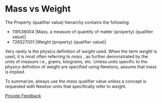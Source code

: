 # Mass vs Weight

The Property (qualifier value) hierarchy contains the following:

  * 118538004 |Mass, a measure of quantity of matter (property) (qualifier value)|
  * 726527001 |Weight (property) (qualifier value)|

Very rarely is the physics definition of  _weight_ used. When the term  _weight_ is used, it is most often referring to  _mass_ , as further demonstrated by the units of measure i.e., grams, kilograms, etc. Unless units specific to the physics definition of weight are specified using Newtons, assume that mass is implied.

To summarize, always use the  _mass_ qualifier value unless a concept is requested with Newton units that specifically refer to weight.






<a href="https://docs.google.com/forms/d/e/1FAIpQLScTmbZIf0UEQwYDkY27EEWBkaiYkHSbR0_9DmFrMLXoQLyL7Q/viewform?usp=pp_url&entry.1767247133=SCT+Editorial+Guide&entry.670899847=Mass%20vs%20Weight" class="button primary">Provide Feedback</a>

